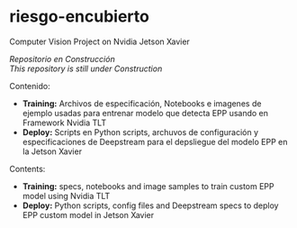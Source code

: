 # riesgo-encubierto
Computer Vision Project on Nvidia Jetson Xavier

*Repositorio en Construcción*  
*This repository is still under Construction*


Contenido:
- **Training:** Archivos de especificación, Notebooks e imagenes de ejemplo usadas para entrenar modelo que detecta EPP usando en Framework Nvidia TLT
- **Deploy:** Scripts en Python scripts, archuvos de configuración y especificaciones de Deepstream para el depsliegue del modelo EPP en la Jetson Xavier


Contents:
- **Training:** specs, notebooks and image samples to train custom EPP model using Nvidia TLT
- **Deploy:** Python scripts, config files and Deepstream specs to deploy EPP custom model in Jetson Xavier

